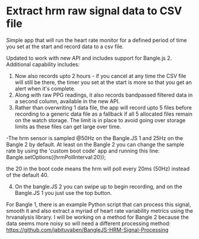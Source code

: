 Extract hrm raw signal data to CSV file
=======================================

Simple app that will run the heart rate monitor for a defined period of time you set at the start and record data to a csv file.

Updated to work with new API and includes support for Bangle.js 2. Additional capability includes:

1. Now also records upto 2 hours - if you cancel at any time the CSV file will still be there, the timer you set at the start is more so that you get an alert when it's complete.
2. Along with raw PPG readings, it also records bandpassed filtered data in a second column, available in the new API.
3. Rather than overwriting 1 data file, the app will record upto 5 files before recording to a generic data file as a fallback if all 5 allocated files remain on the watch storage. The limit is in place to avoid going over storage limits as these files can get large over time.

-The hrm sensor is sampled @50Hz on the Bangle.JS 1 and 25Hz on the Bangle 2 by default. At least on the Bangle 2 you can change the sample rate by using the 'custom boot code' app and running this line:
Bangle.setOptions({hrmPollInterval:20});­

the 20 in the boot code means the hrm will poll every 20ms (50Hz) instead of the default 40. 

4. On the bangle.JS 2 you can swipe up to begin recording, and on the Bangle.JS 1 you just use the top button.

For Bangle 1, there is an example Python script that can process this signal, smooth it and also extract a myriad of heart rate variability metrics using the hrvanalysis library. I will be working on a method for Bangle 2 because the data seems more noisy so will need a different processing method:
https://github.com/jabituyaben/BangleJS-HRM-Signal-Processing

